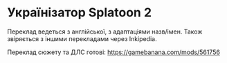 # Українізатор Splatoon 2

Переклад ведеться з англійської, з адаптаціями назв/імен. Також звіряється з іншими перекладами через Inkipedia.

Переклад сюжету та ДЛС готові: https://gamebanana.com/mods/561756